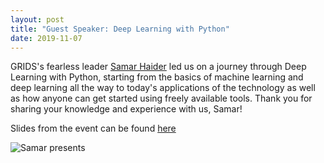 ```yaml
---
layout: post
title: "Guest Speaker: Deep Learning with Python"
date: 2019-11-07
---
```


GRIDS's fearless leader [Samar Haider](https://www.linkedin.com/in/samarhaider "Samar Haider LinkedIn") led us on a journey through Deep Learning with Python, starting from the basics of machine learning and deep learning all the way to today's applications of the technology as well as how anyone can get started using freely available tools. Thank you for sharing your knowledge and experience with us, Samar!

Slides from the event can be found [here](https://docs.google.com/presentation/d/1CM-6apCOqlKS-VXYG9SWPAd0VWTxNbcz-znYpSm387M "Deep Learning with Python")

![Samar presents](/assets/img/blog/2019-11-07-speaker-deep-learning/deep-learning.jpg "Samar presents")